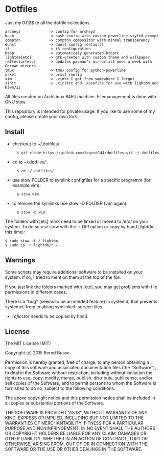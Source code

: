Dotfiles
========

Just my 0.02$ to all the dotfile collections.

    archey3             -> config for archey3
    bash                -> bash config with custom powerline-styled prompt
    compton             -> compton compositor with minmal transparency
    dunst               -> dunst config (default)
    i3                  -> i3 configuration
    htop                -> automaticaly generated htoprc
    lightdm[etc]        -> gtk-greeter with custom theme and wallpaper
    reflector[etc]      -> updates pacman's mirrorlist once a week with German mirrors
    tmux                -> tmux config for python-powerline
    urxvt               -> urxvt config
    vim                 -> .vimrc I got from somewhere I forgot
    xinit               -> .xinitrc and .xprofile for use with lightdm and hlwm/i3

All files created on ArchLinux 64Bit machine.
Filemanagement is done with GNU stow.

This repository is intended for private usage. If you like to use some of my
config, please create your own fork.


Install
-------

* checkout to ~/.dotfiles/:
    
        $ git clone https://github.com/tryone144/dotfiles.git ~/.dotfiles

* cd to ~/.dotfiles/:

        $ cd ~/.dotfiles/

* use stow FOLDER to symlink configfiles for a specific programm (for example
vim):

        $ stow vim

* to remove the symlinks use stow -D FOLDER (vim again):

        $ stow -D vim

The folders with [etc] mark need to be linked or moved to /etc/ on your system.
To do so use stow with the -t DIR option or copy by hand (lightdm this time):

    $ sudo stow -t / lightdm
    $ sudo cp -r lightdm/* /


Warnings
--------

Some scripts may require additional software to be installed on your system.
If so, I tried to mention them at the top of the file.

If you just link the folders marked with [etc], you may get problems with file
permissions in different cases.

There is a "bug" (seems to be an inteded feature) in systemd, that prevents
systemctl from enabling symlinked .service files.

* *reflector* needs to be copied by hand.


License
-------

The MIT License (MIT)

Copyright (c) 2015 Bernd Busse

Permission is hereby granted, free of charge, to any person obtaining a copy
of this software and associated documentation files (the "Software"), to deal
in the Software without restriction, including without limitation the rights
to use, copy, modify, merge, publish, distribute, sublicense, and/or sell
copies of the Software, and to permit persons to whom the Software is
furnished to do so, subject to the following conditions:

The above copyright notice and this permission notice shall be included in
all copies or substantial portions of the Software.

THE SOFTWARE IS PROVIDED "AS IS", WITHOUT WARRANTY OF ANY KIND, EXPRESS OR
IMPLIED, INCLUDING BUT NOT LIMITED TO THE WARRANTIES OF MERCHANTABILITY,
FITNESS FOR A PARTICULAR PURPOSE AND NONINFRINGEMENT. IN NO EVENT SHALL THE
AUTHORS OR COPYRIGHT HOLDERS BE LIABLE FOR ANY CLAIM, DAMAGES OR OTHER
LIABILITY, WHETHER IN AN ACTION OF CONTRACT, TORT OR OTHERWISE, ARISING FROM,
OUT OF OR IN CONNECTION WITH THE SOFTWARE OR THE USE OR OTHER DEALINGS IN
THE SOFTWARE.

